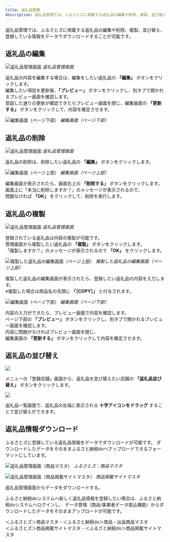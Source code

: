 ```yaml
---
title: 返礼品管理
description: 返礼品管理では、ふるさとズに掲載する返礼品の編集や削除、複製、並び替え、登録している情報をデータでダウンロードすることが可能です。  
---
```


返礼品管理では、ふるさとズに掲載する返礼品の編集や削除、複製、並び替え、  
登録している情報をデータでダウンロードすることが可能です。  

## 返礼品の編集

![返礼品管理画面](../../../assets/images/lg_product_10.png)
*返礼品管理画面*

返礼品の内容を編集する場合は、編集をしたい返礼品の **「編集」** ボタンをクリックします。  
編集したい項目を更新後、**「プレビュー」** ボタンをクリックし、別タブで開かれるプレビュー画面を確認します。  
意図した通りの更新が確認できたらプレビュー画面を閉じ、編集画面の **「更新する」** ボタンをクリックして、内容を確定させます。

![編集画面（ページ下部）](../../../assets/images/lg_product_11.png)
*編集画面（ページ下部）*

## 返礼品の削除

![返礼品管理画面](../../../assets/images/lg_product_12.png)
*返礼品管理画面*

返礼品の削除は、削除したい返礼品の **「編集」** ボタンをクリックします。

![編集画面（ページ上部）](../../../assets/images/lg_product_13.png)
*編集画面（ページ上部）*

編集画面が表示されたら、画面右上の **「削除する」** ボタンをクリックします。  
画面上に「本当に削除しますか？」のメッセージが表示されるので、  
問題なければ **「OK」** をクリックして、削除を実行します。

## 返礼品の複製

![返礼品管理画面](../../../assets/images/lg_product_14.png)
*返礼品管理画面*

登録されている返礼品は内容の複製が可能です。  
管理画面から複製したい返礼品の **「複製」** ボタンをクリックします。  
「複製しますか？」のメッセージが表示されるので **「OK」** をクリックします。

![複製した返礼品の編集画面（ページ上部）](../../../assets/images/lg_product_15.png)
*複製した返礼品の編集画面（ページ上部）*

複製した返礼品の編集画面が表示されたら、登録したい返礼品の内容を入力します。  
※複製した場合は商品名の先頭に **「［COPY］」** と付与されます。

![編集画面（ページ下部）](../../../assets/images/lg_product_16.png)
*編集画面（ページ下部）*

内容の入力ができたら、プレビュー画面で内容を確認します。  
ページ下部の **「プレビュー」** ボタンをクリックし、別タブで開かれるプレビュー画面を確認します。  
内容に問題がなければプレビュー画面を閉じ、  
編集画面の **「更新する」** ボタンをクリックして内容を確定させます。

## 返礼品の並び替え

![](../../../assets/images/lg_product_17.png)

メニューの「登録店舗」画面から、返礼品を並び替えたい店舗の **「返礼品並び替え」** ボタンをクリックします。

![](../../../assets/images/lg_product_18.png)

返礼品一覧画面で、返礼品の左端に表示される **十字アイコンをドラッグ** することで並び替えができます。

## 返礼品情報ダウンロード

ふるさとズに登録している返礼品情報をデータでダウンロードが可能です。
ダウンロードしたデータをそのままふるさと納税doへアップロードできるフォーマットにしています。
 
![返礼品管理画面（商品マスタ）](../../../assets/images/lg_product_24.png)
*ふるさとズ：商品マスタ*

![返礼品管理画面（商品掲載サイトマスタ）](../../../assets/images/lg_product_23.png)
*商品掲載サイトマスタ*

返礼品管理画面からデータをダウンロードする。 

ふるさと納税doシステムへ新しく返礼品情報を登録したい場合は、ふるさと納税doシステムへログインし、 
データ管理（商品/事業者データ取込機能）からダウンロードしたデータをそのままアップロードが可能です。

＜ふるさとズ＞商品マスタ - ＜ふるさと納税do＞商品・出品商品マスタ  
＜ふるさとズ＞商品掲載サイトマスタ - ＜ふるさと納税do＞商品掲載サイトマスタ  
